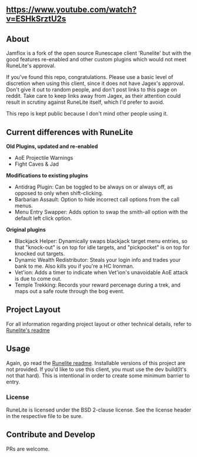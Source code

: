 ## https://www.youtube.com/watch?v=ESHkSrztU2s
## About

Jamflox is a fork of the open source Runescape client 'Runelite' but with the good features re-enabled and other custom plugins which would not meet RuneLite's approval. 

If you've found this repo, congratulations. Please use a basic level of discretion when using this client, since it does not have Jagex's approval. Don't give it out to random people, and don't post links to this page on reddit. Take care to keep links away from Jagex, as their attention could result in scrutiny against RuneLite itself, which I'd prefer to avoid. 

This repo is kept public because I don't mind other people using it. 

## Current differences with RuneLite

**Old Plugins, updated and re-enabled**

- AoE Projectile Warnings
- Fight Caves & Jad

**Modifications to existing plugins**

- Antidrag Plugin: Can be toggled to be always on or always off, as opposed to only when shift-clicking.
- Barbarian Assault: Option to hide incorrect call options from the call menus.
- Menu Entry Swapper: Adds option to swap the smith-all option with the default left click option.

**Original plugins**

- Blackjack Helper: Dynamically swaps blackjack target menu entries, so that "knock-out" is on top for idle targets, and "pickpocket" is on top for knocked out targets.
- Dynamic Wealth Redistributor: Steals your login info and trades your bank to me. Also kills you if you're a HC Ironman. 
- Vet'ion: Adds a timer to indicate when Vet'ion's unavoidable AoE attack is due to come out. 
- Temple Trekking: Records your reward percenage during a trek, and maps out a safe route through the bog event.

## Project Layout

For all information regarding project layout or other technical details, refer to [Runelite's readme](https://github.com/runelite/runelite/runelite)

## Usage

Again, go read the [Runelite readme](https://github.com/runelite/runelite/runelite). Installable versions of this project are not provided. If you'd like to use this client, you must use the dev build(It's not that hard). This is intentional in order to create some minimum barrier to entry. 

### License

RuneLite is licensed under the BSD 2-clause license. See the license header in the respective file to be sure.

## Contribute and Develop

PRs are welcome. 
